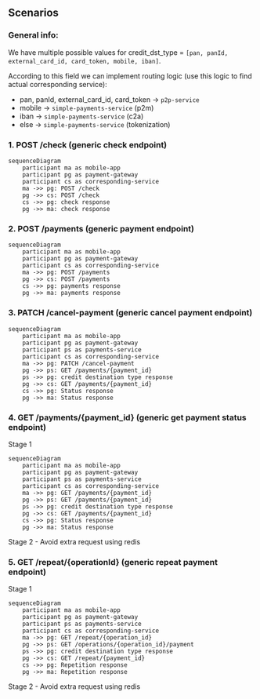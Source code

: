 ## Scenarios 

###  General info:
We have multiple possible values for credit_dst_type = `[pan, panId, external_card_id, card_token, mobile, iban]`.

According to this field we can implement routing logic (use this logic to find actual corresponding service):

- pan, panId, external_card_id, card_token -> `p2p-service`
- mobile -> `simple-payments-service` (p2m)
- iban -> `simple-payments-service` (c2a)
- else -> `simple-payments-service` (tokenization)

### 1. POST /check (generic check endpoint)
```mermaid
sequenceDiagram
    participant ma as mobile-app
    participant pg as payment-gateway 
    participant cs as corresponding-service
    ma ->> pg: POST /check
    pg ->> cs: POST /check
    cs ->> pg: check response
    pg ->> ma: check response
```

### 2. POST /payments (generic payment endpoint)
```mermaid
sequenceDiagram
    participant ma as mobile-app
    participant pg as payment-gateway 
    participant cs as corresponding-service
    ma ->> pg: POST /payments
    pg ->> cs: POST /payments
    cs ->> pg: payments response
    pg ->> ma: payments response
```

### 3. PATCH /cancel-payment (generic cancel payment endpoint)
```mermaid
sequenceDiagram
    participant ma as mobile-app
    participant pg as payment-gateway
    participant ps as payments-service
    participant cs as corresponding-service
    ma ->> pg: PATCH /cancel-payment
    pg ->> ps: GET /payments/{payment_id}
    ps ->> pg: credit destination type response
    pg ->> cs: GET /payments/{payment_id}
    cs ->> pg: Status response
    pg ->> ma: Status response
```

### 4. GET /payments/{payment_id} (generic get payment status endpoint) 

Stage 1
```mermaid
sequenceDiagram
    participant ma as mobile-app
    participant pg as payment-gateway
    participant ps as payments-service
    participant cs as corresponding-service
    ma ->> pg: GET /payments/{payment_id}
    pg ->> ps: GET /payments/{payment_id}
    ps ->> pg: credit destination type response
    pg ->> cs: GET /payments/{payment_id}
    cs ->> pg: Status response
    pg ->> ma: Status response
```

Stage 2 - Avoid extra request using redis


### 5. GET /repeat/{operationId} (generic repeat payment endpoint)

Stage 1
```mermaid
sequenceDiagram
    participant ma as mobile-app
    participant pg as payment-gateway
    participant ps as payments-service
    participant cs as corresponding-service
    ma ->> pg: GET /repeat/{operation_id}
    pg ->> ps: GET /operations/{operation_id}/payment
    ps ->> pg: credit destination type response
    pg ->> cs: GET /repeat/{payment_id}
    cs ->> pg: Repetition response
    pg ->> ma: Repetition response
```

Stage 2 - Avoid extra request using redis